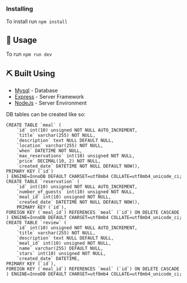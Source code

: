 ﻿### Installing
To install run `npm install`

## 🎈 Usage <a name="usage"></a>
To run `npm run dev`

## ⛏️ Built Using <a name = "built_using"></a>
- [Mysql](https://www.npmjs.com/package/mysql) - Database
- [Express](https://expressjs.com/) - Server Framework
- [NodeJs](https://nodejs.org/en/) - Server Environment

DB tables can be created like so:
```
CREATE TABLE `meal` (
	`id` int(10) unsigned NOT NULL AUTO_INCREMENT,
	`title` varchar(255) NOT NULL,
	`description` text NULL DEFAULT NULL,
	`location` varchar(255) NOT NULL,
	`when` DATETIME NOT NULL,
	`max_reservations` int(10) unsigned NOT NULL,
	`price` DECIMAL(10, 2) NOT NULL,
	`created_date` DATETIME NOT NULL DEFAULT NOW(),
PRIMARY KEY (`id`)
) ENGINE=InnoDB DEFAULT CHARSET=utf8mb4 COLLATE=utf8mb4_unicode_ci;
CREATE TABLE `reservation` (
	`id` int(10) unsigned NOT NULL AUTO_INCREMENT,
	`number_of_guests` int(10) unsigned NOT NULL,
	`meal_id` int(10) unsigned NOT NULL,
	`created_date` DATETIME NOT NULL DEFAULT NOW(),
    PRIMARY KEY (`id`),
FOREIGN KEY (`meal_id`) REFERENCES `meal` (`id`) ON DELETE CASCADE
) ENGINE=InnoDB DEFAULT CHARSET=utf8mb4 COLLATE=utf8mb4_unicode_ci;
CREATE TABLE `review` (
	`id` int(10) unsigned NOT NULL AUTO_INCREMENT,
	`title` varchar(255) NOT NULL,
	`description` text NULL DEFAULT NULL,
    `meal_id` int(10) unsigned NOT NULL,
    `name` varchar(255) DEFAULT NULL,
    `stars` int(10) unsigned NOT NULL,
	`created_date` DATETIME,
PRIMARY KEY (`id`),
FOREIGN KEY (`meal_id`) REFERENCES `meal` (`id`) ON DELETE CASCADE
) ENGINE=InnoDB DEFAULT CHARSET=utf8mb4 COLLATE=utf8mb4_unicode_ci;
```
